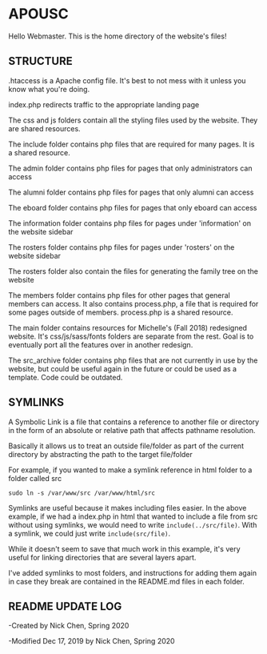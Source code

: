 # APOUSC
Hello Webmaster. This is the home directory of the website's files!

## STRUCTURE
.htaccess is a Apache config file. It's best to not mess with it unless you know what you're doing.

index.php redirects traffic to the appropriate landing page

The css and js folders contain all the styling files used by the website. They are shared resources.

The include folder contains php files that are required for many pages. It is a shared resource.

The admin folder contains php files for pages that only administrators can access

The alumni folder contains php files for pages that only alumni can access

The eboard folder contains php files for pages that only eboard can access

The information folder contains php files for pages under 'information' on the website sidebar

The rosters folder contains php files for pages under 'rosters' on the website sidebar

The rosters folder also contain the files for generating the family tree on the website

The members folder contains php files for other pages that general members can access. It also contains process.php, a file that is required for some pages outside of members. process.php is a shared resource.

The main folder contains resources for Michelle's (Fall 2018) redesigned website. It's css/js/sass/fonts folders are separate from the rest. Goal is to eventually port all the features over in another redesign.

The src_archive folder contains php files that are not currently in use by the website, but could be useful again in the future or could be used as a template. Code could be outdated.

## SYMLINKS
A Symbolic Link is a file that contains a reference to another file or directory in the form of an absolute or relative path that affects pathname resolution.

Basically it allows us to treat an outside file/folder as part of the current directory by abstracting the path to the target file/folder

For example, if you wanted to make a symlink reference in html folder to a folder called src

```sudo ln -s /var/www/src /var/www/html/src```

Symlinks are useful because it makes including files easier. In the above example, if we had a index.php in html that wanted to include a file from src without using symlinks, we would need to write ```include(../src/file)```. With a symlink, we could just write ```include(src/file)```.

While it doesn't seem to save that much work in this example, it's very useful for linking directories that are several layers apart. 

I've added symlinks to most folders, and instructions for adding them again in case they break are contained in the README.md files in each folder.

## README UPDATE LOG
-Created by Nick Chen, Spring 2020

-Modified Dec 17, 2019 by Nick Chen, Spring 2020
